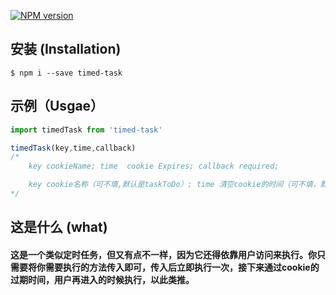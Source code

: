 [![NPM version](https://img.shields.io/npm/v/timed-task.svg)](https://www.npmjs.com/package/timed-task)

## 安装 (Installation)
```base
$ npm i --save timed-task
```

## 示例（Usgae）
```javascript
import timedTask from 'timed-task'

timedTask(key,time,callback) 
/*
    key cookieName; time  cookie Expires; callback required; 

    key cookie名称（可不填,默认是taskToDo）; time 清空cookie的时间（可不填，默认第二天凌晨清空） callback，执行函数，必须。   
*/
```

## 这是什么 (what)
#### 这是一个类似定时任务，但又有点不一样，因为它还得依靠用户访问来执行。你只需要将你需要执行的方法传入即可，传入后立即执行一次，接下来通过cookie的过期时间，用户再进入的时候执行，以此类推。